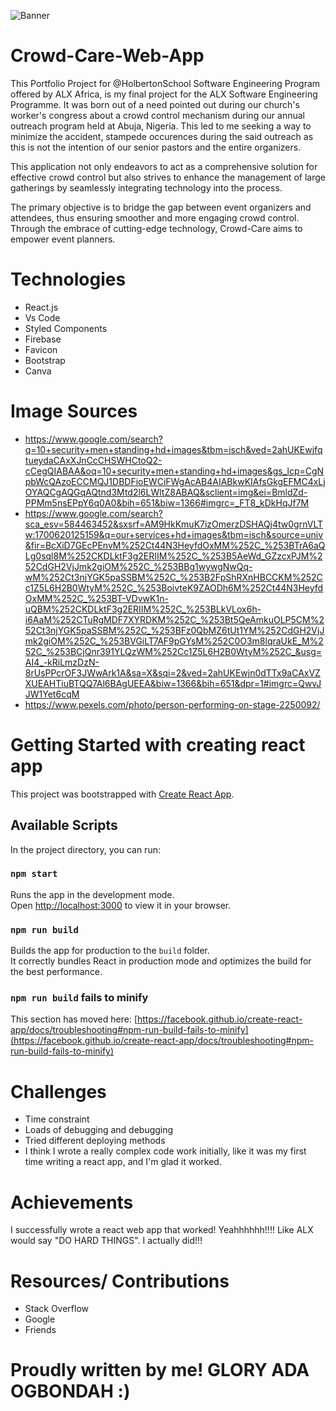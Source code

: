 ![Banner](https://github.com/MsGeeO/crowdcare-app/assets/113802790/67d7ceb4-8ea9-4e3a-8fcc-9f73108cb94d)


# Crowd-Care-Web-App
This Portfolio Project for @HolbertonSchool Software Engineering Program offered by ALX Africa, is my final project for the ALX Software Engineering Programme. It was born out of a need pointed out during our church's worker's congress about a crowd control mechanism during our annual outreach program held at Abuja, Nigeria. This led to me seeking a way to minimize the accident, stampede occurences during the said outreach as this is not the intention of our senior pastors and the entire organizers.

This application not only endeavors to act as a comprehensive solution for effective crowd control but also strives to enhance the management of large gatherings by seamlessly integrating technology into the process.

The primary objective is to bridge the gap between event organizers and attendees, thus ensuring smoother and more engaging crowd control. Through the embrace of cutting-edge technology, Crowd-Care aims to empower event planners.

# Technologies
+ React.js
+ Vs Code
+ Styled Components
+ Firebase
+ Favicon
+ Bootstrap
+ Canva

# Image Sources
+ https://www.google.com/search?q=10+security+men+standing+hd+images&tbm=isch&ved=2ahUKEwjfqtueydaCAxXJnCcCHSWHCtoQ2-cCegQIABAA&oq=10+security+men+standing+hd+images&gs_lcp=CgNpbWcQAzoECCMQJ1DBDFioEWCiFWgAcAB4AIABkwKIAfsGkgEFMC4xLjOYAQCgAQGqAQtnd3Mtd2l6LWltZ8ABAQ&sclient=img&ei=BmldZd-PPMm5nsEPpY6q0A0&bih=651&biw=1366#imgrc=_FT8_kDkHqJf7M
+ https://www.google.com/search?sca_esv=584463452&sxsrf=AM9HkKmuK7izOmerzDSHAQj4tw0grnVLTw:1700620125159&q=our+services+hd+images&tbm=isch&source=univ&fir=BcXiD7GEcPEnvM%252Ct44N3HeyfdOxMM%252C_%253BTrA6aQLg0sql8M%252CKDLktF3g2ERIIM%252C_%253B5AeWd_GZzcxPJM%252CdGH2VjJmk2giOM%252C_%253BBg1wywgNwQq-wM%252Ct3njYGK5paSSBM%252C_%253B2FpShRXnHBCCKM%252Cc1Z5L6H2B0WtyM%252C_%253BoivteK9ZAODh6M%252Ct44N3HeyfdOxMM%252C_%253BT-VDvwK1n-uQBM%252CKDLktF3g2ERIIM%252C_%253BLkVLox6h-i6AaM%252CTuRgMDF7XYRDKM%252C_%253Bt5QeAmkuOLP5CM%252Ct3njYGK5paSSBM%252C_%253BFz0QbMZ6tUt1YM%252CdGH2VjJmk2giOM%252C_%253BVGiLT7AF9pGYsM%252C0O3m8lqraUkE_M%252C_%253BCjQnr391YLQzWM%252Cc1Z5L6H2B0WtyM%252C_&usg=AI4_-kRiLmzDzN-8rUsPPcrOF3JWwArk1A&sa=X&sqi=2&ved=2ahUKEwjn0dTTx9aCAxVZXUEAHTiuBTQQ7Al6BAgUEEA&biw=1366&bih=651&dpr=1#imgrc=QwvJJW1Yet6cqM
+ https://www.pexels.com/photo/person-performing-on-stage-2250092/

# Getting Started with creating react app
This project was bootstrapped with [Create React App](https://github.com/facebook/create-react-app).
## Available Scripts
In the project directory, you can run:
### `npm start`
Runs the app in the development mode.\
Open [http://localhost:3000](http://localhost:3000) to view it in your browser.
### `npm run build`
Builds the app for production to the `build` folder.\
It correctly bundles React in production mode and optimizes the build for the best performance.
### `npm run build` fails to minify
This section has moved here: [https://facebook.github.io/create-react-app/docs/troubleshooting#npm-run-build-fails-to-minify](https://facebook.github.io/create-react-app/docs/troubleshooting#npm-run-build-fails-to-minify)


# Challenges
+ Time constraint
+ Loads of debugging and debugging
+ Tried different deploying methods
+ I think I wrote a really complex code work initially, like it was my first time writing a react app, and I'm glad it worked.

# Achievements
I successfully wrote a react web app that worked! Yeahhhhhh!!!!
Like ALX would say "DO HARD THINGS". I actually did!!!

# Resources/ Contributions
+ Stack Overflow
+ Google
+ Friends

# Proudly written by me! GLORY ADA OGBONDAH :)

